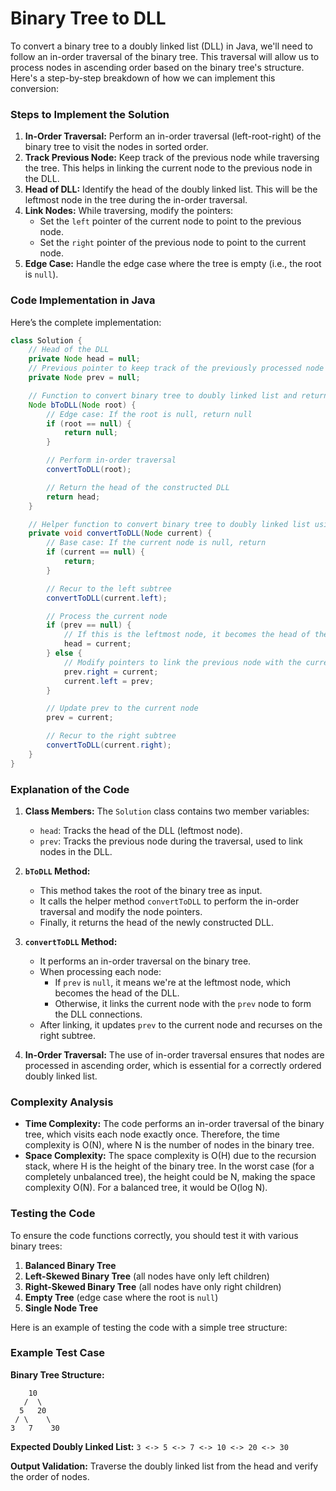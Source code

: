 # Binary Tree to DLL

To convert a binary tree to a doubly linked list (DLL) in Java, we'll need to follow an in-order traversal of the binary tree. This traversal will allow us to process nodes in ascending order based on the binary tree's structure. Here's a step-by-step breakdown of how we can implement this conversion:

### Steps to Implement the Solution

1. **In-Order Traversal:** Perform an in-order traversal (left-root-right) of the binary tree to visit the nodes in sorted order.
2. **Track Previous Node:** Keep track of the previous node while traversing the tree. This helps in linking the current node to the previous node in the DLL.
3. **Head of DLL:** Identify the head of the doubly linked list. This will be the leftmost node in the tree during the in-order traversal.
4. **Link Nodes:** While traversing, modify the pointers:
   - Set the `left` pointer of the current node to point to the previous node.
   - Set the `right` pointer of the previous node to point to the current node.
5. **Edge Case:** Handle the edge case where the tree is empty (i.e., the root is `null`).

### Code Implementation in Java

Here’s the complete implementation:

```java
class Solution {
    // Head of the DLL
    private Node head = null;
    // Previous pointer to keep track of the previously processed node
    private Node prev = null;

    // Function to convert binary tree to doubly linked list and return it.
    Node bToDLL(Node root) {
        // Edge case: If the root is null, return null
        if (root == null) {
            return null;
        }

        // Perform in-order traversal
        convertToDLL(root);

        // Return the head of the constructed DLL
        return head;
    }

    // Helper function to convert binary tree to doubly linked list using in-order traversal
    private void convertToDLL(Node current) {
        // Base case: If the current node is null, return
        if (current == null) {
            return;
        }

        // Recur to the left subtree
        convertToDLL(current.left);

        // Process the current node
        if (prev == null) {
            // If this is the leftmost node, it becomes the head of the DLL
            head = current;
        } else {
            // Modify pointers to link the previous node with the current node
            prev.right = current;
            current.left = prev;
        }

        // Update prev to the current node
        prev = current;

        // Recur to the right subtree
        convertToDLL(current.right);
    }
}
```

### Explanation of the Code

1. **Class Members:** The `Solution` class contains two member variables:
   - `head`: Tracks the head of the DLL (leftmost node).
   - `prev`: Tracks the previous node during the traversal, used to link nodes in the DLL.

2. **`bToDLL` Method:** 
   - This method takes the root of the binary tree as input.
   - It calls the helper method `convertToDLL` to perform the in-order traversal and modify the node pointers.
   - Finally, it returns the head of the newly constructed DLL.

3. **`convertToDLL` Method:** 
   - It performs an in-order traversal on the binary tree.
   - When processing each node:
     - If `prev` is `null`, it means we're at the leftmost node, which becomes the head of the DLL.
     - Otherwise, it links the current node with the `prev` node to form the DLL connections.
   - After linking, it updates `prev` to the current node and recurses on the right subtree.

4. **In-Order Traversal:** The use of in-order traversal ensures that nodes are processed in ascending order, which is essential for a correctly ordered doubly linked list.

### Complexity Analysis

- **Time Complexity:** The code performs an in-order traversal of the binary tree, which visits each node exactly once. Therefore, the time complexity is O(N), where N is the number of nodes in the binary tree.
- **Space Complexity:** The space complexity is O(H) due to the recursion stack, where H is the height of the binary tree. In the worst case (for a completely unbalanced tree), the height could be N, making the space complexity O(N). For a balanced tree, it would be O(log N).

### Testing the Code

To ensure the code functions correctly, you should test it with various binary trees:
1. **Balanced Binary Tree**
2. **Left-Skewed Binary Tree** (all nodes have only left children)
3. **Right-Skewed Binary Tree** (all nodes have only right children)
4. **Empty Tree** (edge case where the root is `null`)
5. **Single Node Tree**

Here is an example of testing the code with a simple tree structure:

### Example Test Case

**Binary Tree Structure:**
```
    10
   /  \
  5   20
 / \    \
3   7    30
```
**Expected Doubly Linked List:** `3 <-> 5 <-> 7 <-> 10 <-> 20 <-> 30`

**Output Validation:** Traverse the doubly linked list from the head and verify the order of nodes.
